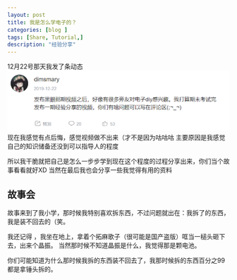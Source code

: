 ```yaml
---
layout: post
title: 我是怎么学电子的？
categories: [blog ]
tags: [Share, Tutorial,]
description: "经验分享"
---
```

12月22号那天我发了条动态
![](img/tail/post_dt.png)
现在我感觉有点后悔，感觉视频做不出来（才不是因为咕咕咕
主要原因是我感觉自己的知识储备还没到可以指导人的程度

所以我干脆就把自己是怎么一步步学到现在这个程度的过程分享出来，你们当个故事看看就好XD
当然在最后我也会分享一些我觉得有用的资料
## 故事会
故事来到了我小学，那时候我特别喜欢拆东西，不过问题就出在：我拆了的东西，我是装不回去的（笑。


我还记得 ，我坐在地上，拿着个拓麻歌子（很可能是国产盗版）哐当一槌头砸下去，出来个晶振。
当然那时候不知道晶振是什么，我觉得那是颗电池。

你们可能知道为什么那时候我拆的东西装不回去了，我那时候拆的东西百分之99都是拿锤头拆的。